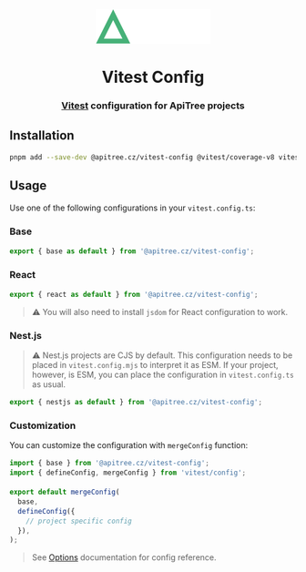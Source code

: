 <div align="center">

<a href="https://github.com/ApiTreeCZ">
<img alt="ApiTree s.r.o." src="../../public/apitree.png" width="201" />
</a>

# Vitest Config

### [Vitest](https://vitest.dev) configuration for ApiTree projects

</div>

## Installation

```bash
pnpm add --save-dev @apitree.cz/vitest-config @vitest/coverage-v8 vitest
```

## Usage

Use one of the following configurations in your `vitest.config.ts`:

### Base

```typescript
export { base as default } from '@apitree.cz/vitest-config';
```

### React

```typescript
export { react as default } from '@apitree.cz/vitest-config';
```

> ⚠️ You will also need to install `jsdom` for React configuration to work.

### Nest.js

> ⚠️ Nest.js projects are CJS by default. This configuration needs to be placed in `vitest.config.mjs` to interpret it
> as ESM. If your project, however, is ESM, you can place the configuration in `vitest.config.ts` as usual.

```typescript
export { nestjs as default } from '@apitree.cz/vitest-config';
```

### Customization

You can customize the configuration with `mergeConfig` function:

```typescript
import { base } from '@apitree.cz/vitest-config';
import { defineConfig, mergeConfig } from 'vitest/config';

export default mergeConfig(
  base,
  defineConfig({
    // project specific config
  }),
);
```

> See [Options](https://vitest.dev/config/#options) documentation for config reference.
